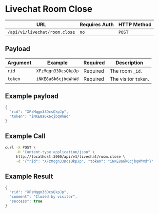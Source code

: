 # Livechat Room Close

| URL                           | Requires Auth | HTTP Method |
| ----------------------------- | ------------- | ----------- |
| `/api/v1/livechat/room.close` | `no`          | `POST`      |

## Payload

| Argument | Example             | Required | Description          |
| -------- | ------------------- | -------- | -------------------- |
| `rid`    | `XFzMqgn33DcsQkpJp` | Required | The room `_id`.      |
| `token`  | `iNKE8a6k6cjbqWhWd` | Required | The visitor `token`. |

## Example payload

```javascript
{
  "rid": "XFzMqgn33DcsQkpJp",
  "token": "iNKE8a6k6cjbqWhWd"
}
```

## Example Call

```bash
curl -X POST \
     -H "Content-type:application/json" \
     http://localhost:3000/api/v1/livechat/room.close \
     -d '{"rid": "XFzMqgn33DcsQkpJp", "token": "iNKE8a6k6cjbqWhWd"}'
```

## Example Result

```javascript
{
  "rid": "XFzMqgn33DcsQkpJp",
  "comment": "Closed by visitor",
  "success": true
}
```
